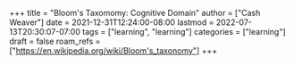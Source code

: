 +++
title = "Bloom's Taxomomy: Cognitive Domain"
author = ["Cash Weaver"]
date = 2021-12-31T12:24:00-08:00
lastmod = 2022-07-13T20:30:07-07:00
tags = ["learning", "learning"]
categories = ["learning"]
draft = false
roam_refs = ["https://en.wikipedia.org/wiki/Bloom's_taxonomy"]
+++

